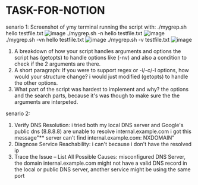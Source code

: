 # TASK-FOR-NOTION
senario 1:
Screenshot of ymy terminal running the script with: 
./mygrep.sh hello testfile.txt
![image](https://github.com/user-attachments/assets/6417c995-8ecb-47c1-a3e7-90f764cbe6ca)
./mygrep.sh -n hello testfile.txt
![image](https://github.com/user-attachments/assets/b904e3af-7315-42c3-9b84-cd4c3d27303d)
 ./mygrep.sh -vn hello testfile.txt
 ![image](https://github.com/user-attachments/assets/7653cdbe-1d8b-4aac-a1ec-dc02e9a81769)
./mygrep.sh -v testfile.txt
![image](https://github.com/user-attachments/assets/a9bae403-37da-4f67-b228-5ab45809e9ad)


1.  A breakdown of how your script handles arguments and options
the script has (getopts) to handle options like (-nv) and also a condition to check if the 2 arguments are there.
2.  A short paragraph: If you were to support regex or -i/-c/-l options, how would your structure change?
i would just modified (getopts) to handle the other options.
3. What part of the script was hardest to implement and why?
the options and the search parts, because it's was though to make sure the the arguments are interpeted.




senario 2:
1.  Verify DNS Resolution:
i tried both my local DNS server and Google's public dns (8.8.8.8) are unable to resolve internal.example.com
i got this message"** server can't find internal.example.com: NXDOMAIN"
2.  Diagnose Service Reachability:
i can't because i don't have the resolved ip
3.  Trace the Issue – List All Possible Causes:
misconfigured DNS Server,
the domain internal.example.com might not have a valid DNS record in the local or public DNS server,
another service might be using the same port 
